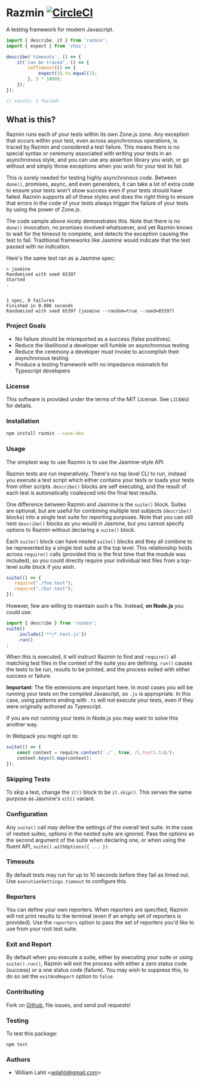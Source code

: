# Razmin [![CircleCI](https://circleci.com/gh/rezonant/razmin.svg?style=svg)](https://circleci.com/gh/rezonant/razmin)


A testing framework for modern Javascript.

```ts
import { describe, it } from 'razmin';
import { expect } from 'chai';

describe('timeouts', () => {
    it('can be traced', () => {
        setTimeout(() => {
            expect(3).to.equal(2);
        }, 3 * 1000);
    });
});

// result: 1 failed!
```

## What is this?
Razmin runs each of your tests within its own Zone.js zone. Any exception that occurs within your test, even across asynchronous operations, is traced by Razmin and considered a test failure. This means there is no special syntax or ceremony associated with writing your tests in an asynchronous style, and you can use any assertion library you wish, or go without and simply throw exceptions when you wish for your test to fail.

This is sorely needed for testing highly asynchronous code. Between `done()`, promises, async,
and even generators, it can take a lot of extra code to ensure your tests won't show success 
even if your tests should have failed. Razmin supports all of these styles and does the right 
thing to ensure that errors in the code of your tests always trigger the failure of your tests
by using the power of Zone.js.

The code sample above nicely demonstrates this. Note that there is no `done()` invocation, no
promises involved whatsoever, and yet Razmin knows to wait for the timeout to complete, and detects the exception causing the test to fail. Traditional frameworks like Jasmine would indicate that the test passed with no indication. 

Here's the same test ran as a Jasmine spec:
```
> jasmine
Randomized with seed 65397
Started
.


1 spec, 0 failures
Finished in 0.006 seconds
Randomized with seed 65397 (jasmine --random=true --seed=65397)
```

### Project Goals
- No failure should be misreported as a success (false positives). 
- Reduce the likelihood a developer will fumble on asynchronous testing
- Reduce the ceremony a developer must invoke to accomplish their asynchronous testing
- Produce a testing framework with no impedance mismatch for Typescript developers

### License

This software is provided under the terms of the MIT License. See `LICENSE` for details.

### Installation

```sh
npm install razmin --save-dev
```

### Usage

The simplest way to use Razmin is to use the Jasmine-style API. 

Razmin tests are run imperatively. There's no top level CLI to run, instead
you execute a test script which either contains your tests or loads your tests 
from other scripts. `describe()` blocks are self executing, and the result of each test is 
automatically coalesced into the final test results.

One difference between Razmin and Jasmine is the `suite()` block. Suites are optional, but 
are useful for combining multiple test subjects (`describe()` blocks) into a single test suite for
reporting purposes. Note that you can still nest `describe()` blocks as you would in Jasmine,
but you cannot specify options to Razmin without declaring a `suite()` block.

Each `suite()` block can have nested `suite()` blocks and they all combine to be represented by 
a single test suite at the top level. This relationship holds across `require()` calls (provided this is the first time that the module was included), so you could directly require your individual test files from a top-level suite block if you wish. 

```ts
suite(() => {
   require("./foo.test");
   require("./bar.test");
});
```

However, few are willing to maintain such a file. Instead, **on Node.js** you could use:

```ts
import { describe } from 'razmin';
suite()
    .include(['**/*.test.js'])
    .run()
;
```

When this is executed, it will instruct Razmin to find and `require()` all matching test files 
in the context of the suite you are defining. `run()` causes the tests to be run, results to 
be printed, and the process exited with either success or failure.

**Important**: The file extensions are important here. In most cases you will be running your tests on the compiled Javascript, so `.js` is appropriate. In this case, using patterns ending
with `.ts` will not execute your tests, even if they were originally authored as Typescript.

If you are not running your tests in Node.js you may want to solve this another way. 

In Webpack you might opt to:

```ts
suite(() => {
    const context = require.context('./', true, /\.test\.ts$/);
    context.keys().map(context);
});
```

### Skipping Tests

To skip a test, change the `it()` block to be `it.skip()`. This serves the same purpose as Jasmine's `xit()` variant.

### Configuration

Any `suite()` call may define the settings of the overall test suite. In the case of nested suites, options in the nested suite are ignored. Pass the options as the second argument of the suite when declaring one, or when using the fluent API, `suite().withOptions({ ... })`.

### Timeouts

By default tests may run for up to 10 seconds before they fail as timed out. Use `executionSettings.timeout` to configure this.

### Reporters

You can define your own reporters. When reporters are specified, Razmin will not print results to the terminal (even if an empty set of reporters is provided). Use the `reporters` option to pass the set of reporters you'd like to use from your root test suite.

### Exit and Report

By default when you execute a suite, either by executing your suite or using `suite().run()`, Razmin will exit the process with either a zero status code (success) or a one status code (failure). You may wish to suppress this, to do so set the `exitAndReport` option to `false`.

### Contributing

Fork on [Github](http://github.com/rezonant/razmin), file issues, and send pull requests!

### Testing

To test this package:

```npm test```

### Authors

- William Lahti <<wilahti@gmail.com>>

